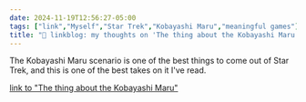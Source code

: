 ```yaml
---
date: 2024-11-19T12:56:27-05:00
tags: ["link","Myself","Star Trek","Kobayashi Maru","meaningful games"]
title: "🔗 linkblog: my thoughts on 'The thing about the Kobayashi Maru'"
---
```

The Kobayashi Maru scenario is one of the best things to come out of Star Trek, and this is one of the best takes on it I've read.

[link to "The thing about the Kobayashi Maru"](https://medium.com/@GregPogorzelski/the-thing-about-the-kobayashi-maru-4d5e1e49993e)